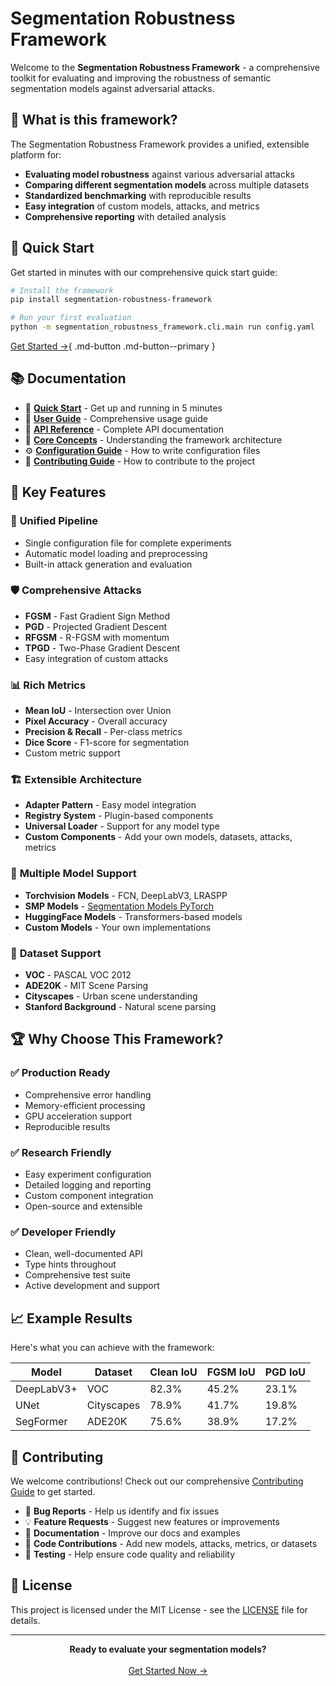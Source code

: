 # Segmentation Robustness Framework

Welcome to the **Segmentation Robustness Framework** - a comprehensive toolkit for evaluating and improving the robustness of semantic segmentation models against adversarial attacks.

## 🎯 What is this framework?

The Segmentation Robustness Framework provides a unified, extensible platform for:

- **Evaluating model robustness** against various adversarial attacks
- **Comparing different segmentation models** across multiple datasets
- **Standardized benchmarking** with reproducible results
- **Easy integration** of custom models, attacks, and metrics
- **Comprehensive reporting** with detailed analysis

## 🚀 Quick Start

Get started in minutes with our comprehensive quick start guide:

```bash
# Install the framework
pip install segmentation-robustness-framework

# Run your first evaluation
python -m segmentation_robustness_framework.cli.main run config.yaml
```

[Get Started →](quick_start.md){ .md-button .md-button--primary }

## 📚 Documentation

- 🚀 **[Quick Start](quick_start.md)** - Get up and running in 5 minutes
- 📖 **[User Guide](user_guide.md)** - Comprehensive usage guide
- 🔧 **[API Reference](api_reference/index.md)** - Complete API documentation
- 🧠 **[Core Concepts](core_concepts.md)** - Understanding the framework architecture
- ⚙️ **[Configuration Guide](configuration_guide.md)** - How to write configuration files
- 🤝 **[Contributing Guide](contributing/index.md)** - How to contribute to the project

## 🔧 Key Features

### 🎯 **Unified Pipeline**

- Single configuration file for complete experiments
- Automatic model loading and preprocessing
- Built-in attack generation and evaluation

### 🛡️ **Comprehensive Attacks**

- **FGSM** - Fast Gradient Sign Method
- **PGD** - Projected Gradient Descent
- **RFGSM** - R-FGSM with momentum
- **TPGD** - Two-Phase Gradient Descent
- Easy integration of custom attacks

### 📊 **Rich Metrics**

- **Mean IoU** - Intersection over Union
- **Pixel Accuracy** - Overall accuracy
- **Precision & Recall** - Per-class metrics
- **Dice Score** - F1-score for segmentation
- Custom metric support

### 🏗️ **Extensible Architecture**

- **Adapter Pattern** - Easy model integration
- **Registry System** - Plugin-based components
- **Universal Loader** - Support for any model type
- **Custom Components** - Add your own models, datasets, attacks, metrics

### 🎨 **Multiple Model Support**

- **Torchvision Models** - FCN, DeepLabV3, LRASPP
- **SMP Models** - [Segmentation Models PyTorch](https://github.com/qubvel-org/segmentation_models.pytorch)
- **HuggingFace Models** - Transformers-based models
- **Custom Models** - Your own implementations

### 📁 **Dataset Support**

- **VOC** - PASCAL VOC 2012
- **ADE20K** - MIT Scene Parsing
- **Cityscapes** - Urban scene understanding
- **Stanford Background** - Natural scene parsing

## 🏆 Why Choose This Framework?

### ✅ **Production Ready**

- Comprehensive error handling
- Memory-efficient processing
- GPU acceleration support
- Reproducible results

### ✅ **Research Friendly**

- Easy experiment configuration
- Detailed logging and reporting
- Custom component integration
- Open-source and extensible

### ✅ **Developer Friendly**

- Clean, well-documented API
- Type hints throughout
- Comprehensive test suite
- Active development and support

## 📈 Example Results

Here's what you can achieve with the framework:

| Model | Dataset | Clean IoU | FGSM IoU | PGD IoU |
|-------|---------|-----------|----------|---------|
| DeepLabV3+ | VOC | 82.3% | 45.2% | 23.1% |
| UNet | Cityscapes | 78.9% | 41.7% | 19.8% |
| SegFormer | ADE20K | 75.6% | 38.9% | 17.2% |

## 🤝 Contributing

We welcome contributions! Check out our comprehensive [Contributing Guide](contributing/index.md) to get started.

- 🐛 **Bug Reports** - Help us identify and fix issues
- 💡 **Feature Requests** - Suggest new features or improvements
- 📝 **Documentation** - Improve our docs and examples
- 🔧 **Code Contributions** - Add new models, attacks, metrics, or datasets
- 🧪 **Testing** - Help ensure code quality and reliability

## 📄 License

This project is licensed under the MIT License - see the [LICENSE](https://github.com/wntic/segmentation-robustness-framework/blob/main/LICENSE) file for details.

---

<div align="center">
  <strong>Ready to evaluate your segmentation models?</strong>
  <br><br>
  <a href="quick_start.md" class="md-button md-button--primary">Get Started Now &rarr;</a>
</div>
